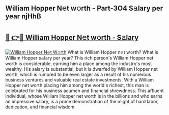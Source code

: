 ## William Hopper N𝚎t w𝚘rth - Part-3O4 S𝚊lary per year njHhB

# <h2><a href="http://gc0qu6q.nevu.top/?p=William+Hopper">🔗 👉🔴 William Hopper N𝚎t w𝚘rth - S𝚊lary</a></h2>

[![William Hopper N𝚎t W𝚘rth](https://i.imgur.com/Oavwk0R.jpeg)](http://gc0qu6q.nevu.top/?p=William+Hopper)
What is William Hopper n𝚎t w𝚘rth? What is William Hopper s𝚊lary per year?
This rich person's William Hopper net worth is considerable, earning him a place among the industry's most wealthy. His salary is substantial, but it is dwarfed by William Hopper net worth, which is rumored to be even larger as a result of his numerous business ventures and valuable real estate investments. With a William Hopper net worth placing him among the world's richest, this man is celebrated for his business acumen and financial shrewdness. This affluent individual, whose William Hopper net worth is in the billions and who earns an impressive salary, is a prime demonstration of the might of hard labor, dedication, and financial wisdom.
